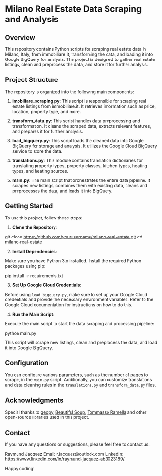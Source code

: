 # Milano Real Estate Data Scraping and Analysis

## Overview

This repository contains Python scripts for scraping real estate data in Milano, Italy, from immobiliare.it, transforming the data, and loading it into Google BigQuery for analysis. The project is designed to gather real estate listings, clean and preprocess the data, and store it for further analysis.

## Project Structure

The repository is organized into the following main components:

1. **imobiliare_scraping.py**: This script is responsible for scraping real estate listings from immobiliare.it. It retrieves information such as price, location, property type, and more.

2. **transform_data.py**: This script handles data preprocessing and transformation. It cleans the scraped data, extracts relevant features, and prepares it for further analysis.

3. **load_bigquery.py**: This script loads the cleaned data into Google BigQuery for storage and analysis. It utilizes the Google Cloud BigQuery service to store the data.

4. **translations.py**: This module contains translation dictionaries for translating property types, property classes, kitchen types, heating types, and heating sources.

5. **main.py**: The main script that orchestrates the entire data pipeline. It scrapes new listings, combines them with existing data, cleans and preprocesses the data, and loads it into BigQuery.

## Getting Started

To use this project, follow these steps:

1. **Clone the Repository**:
   

git clone https://github.com/yourusername/milano-real-estate.git
cd milano-real-estate



2. **Install Dependencies**:

Make sure you have Python 3.x installed. Install the required Python packages using pip:


pip install -r requirements.txt


3. **Set Up Google Cloud Credentials**:

Before using `load_bigquery.py`, make sure to set up your Google Cloud credentials and provide the necessary environment variables. Refer to the Google Cloud documentation for instructions on how to do this.

4. **Run the Main Script**:

Execute the main script to start the data scraping and processing pipeline:


python main.py


This script will scrape new listings, clean and preprocess the data, and load it into Google BigQuery.

## Configuration

You can configure various parameters, such as the number of pages to scrape, in the `main.py` script. Additionally, you can customize translations and data cleaning rules in the `translations.py` and `transform_data.py` files.


## Acknowledgments

Special thanks to [geopy](https://geopy.readthedocs.io/en/stable/), [Beautiful Soup](https://www.crummy.com/software/BeautifulSoup/bs4/doc/), [Tommasso Ramella](https://github.com/tommella90/milano-housing-price/) and other open-source libraries used in this project.

## Contact

If you have any questions or suggestions, please feel free to contact us:

Raymund Jacquez
Email: r.jacquez@outlook.com
LinkedIn: https://www.linkedin.com/in/raymund-jacquez-ab3023189/

Happy coding!
